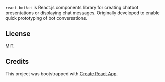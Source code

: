 `react-botkit` is React.js components library for creating chatbot presentations or displaying chat messages. Originally developed to enable quick prototyping of bot conversations.

## License

MIT.

## Credits

This project was bootstrapped with [Create React App](https://github.com/facebookincubator/create-react-app).
